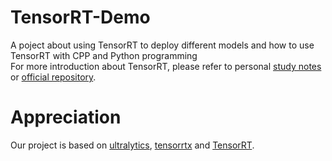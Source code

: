 # TensorRT-Demo
A poject about using TensorRT to deploy different models and how to use TensorRT with CPP and Python programming <br />
For more introduction about TensorRT, please refer to personal [study notes](https://blog.csdn.net/weixin_43863869/category_12163130.html?spm=1001.2014.3001.5482) or [official repository](https://github.com/NVIDIA/TensorRT). 
# Appreciation
Our project is based on [ultralytics](https://github.com/ultralytics/ultralytics), [tensorrtx](https://github.com/wang-xinyu/tensorrtx) and [TensorRT](https://github.com/NVIDIA/TensorRT). <br />
